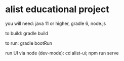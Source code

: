 # alist educational project
you will need: java 11 or higher, gradle 6, node.js


to build: gradle build


to run: gradle bootRun


run UI via node (dev-mode): cd alist-ui; npm run serve


